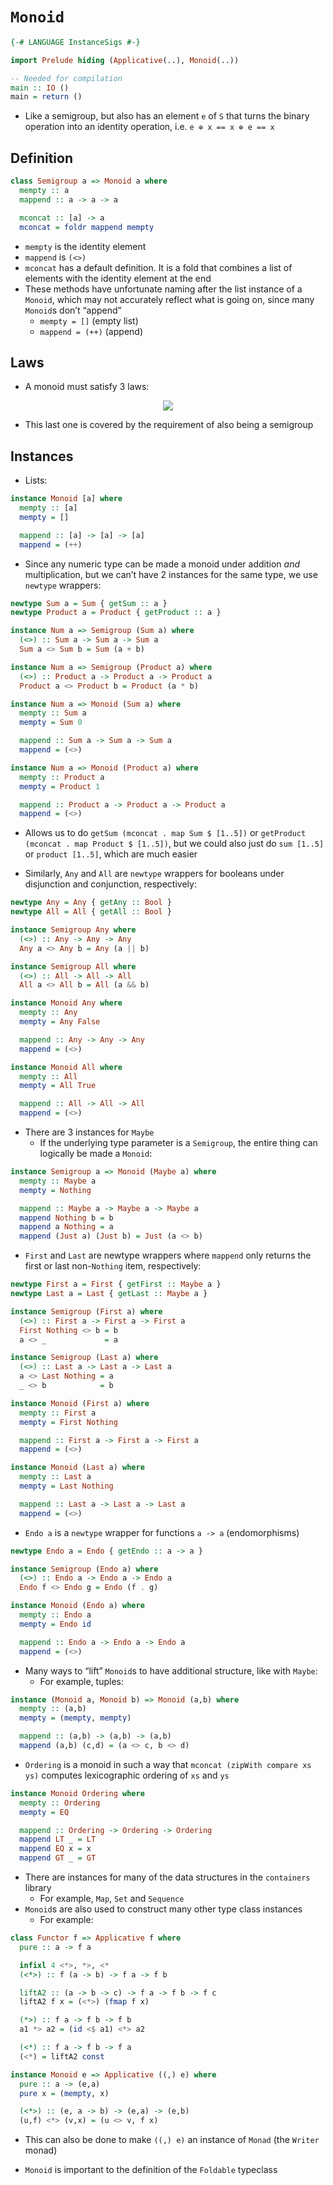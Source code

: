 # `Monoid`

``` haskell
{-# LANGUAGE InstanceSigs #-}

import Prelude hiding (Applicative(..), Monoid(..))

-- Needed for compilation
main :: IO ()
main = return ()
```

-   Like a semigroup, but also has an element `e` of `S` that turns the
    binary operation into an identity operation,
    i.e. `e ⊕ x == x ⊕ e == x`

## Definition

``` haskell
class Semigroup a => Monoid a where
  mempty :: a
  mappend :: a -> a -> a

  mconcat :: [a] -> a
  mconcat = foldr mappend mempty
```

-   `mempty` is the identity element
-   `mappend` is `(<>)`
-   `mconcat` has a default definition. It is a fold that combines a
    list of elements with the identity element at the end
-   These methods have unfortunate naming after the list instance of a
    `Monoid`, which may not accurately reflect what is going on, since
    many `Monoid`s don’t “append”
    -   `mempty = []` (empty list)
    -   `mappend = (++)` (append)

## Laws

-   A monoid must satisfy 3 laws:

<!-- $$
\begin{aligned}
\text{mempty `mappend` x} &= \text{x} && \text{(left identity)}\\
\text{x `mappend` mempty} &= \text{x} && \text{(right identity)}\\
\text{(x `mappend` y) `mappend` z} &= \text{x `mappend` (y `mappend` z)} && \text{(associativity)}
\end{aligned}
$$ -->

<div align="center">

<img style="background: white;" src="../svg/EHnn34hXHW.svg">

</div>

-   This last one is covered by the requirement of also being a
    semigroup

## Instances

-   Lists:

``` haskell
instance Monoid [a] where
  mempty :: [a]
  mempty = []

  mappend :: [a] -> [a] -> [a]
  mappend = (++)
```

-   Since any numeric type can be made a monoid under addition *and*
    multiplication, but we can’t have 2 instances for the same type, we
    use `newtype` wrappers:

``` haskell
newtype Sum a = Sum { getSum :: a }
newtype Product a = Product { getProduct :: a }

instance Num a => Semigroup (Sum a) where
  (<>) :: Sum a -> Sum a -> Sum a
  Sum a <> Sum b = Sum (a + b)

instance Num a => Semigroup (Product a) where
  (<>) :: Product a -> Product a -> Product a
  Product a <> Product b = Product (a * b)

instance Num a => Monoid (Sum a) where
  mempty :: Sum a
  mempty = Sum 0

  mappend :: Sum a -> Sum a -> Sum a
  mappend = (<>)

instance Num a => Monoid (Product a) where
  mempty :: Product a
  mempty = Product 1

  mappend :: Product a -> Product a -> Product a
  mappend = (<>)
```

-   Allows us to do `getSum (mconcat . map Sum $ [1..5])` or
    `getProduct (mconcat . map Product $ [1..5])`, but we could also
    just do `sum [1..5]` or `product [1..5]`, which are much easier

-   Similarly, `Any` and `All` are `newtype` wrappers for booleans under
    disjunction and conjunction, respectively:

``` haskell
newtype Any = Any { getAny :: Bool }
newtype All = All { getAll :: Bool }

instance Semigroup Any where
  (<>) :: Any -> Any -> Any
  Any a <> Any b = Any (a || b)

instance Semigroup All where
  (<>) :: All -> All -> All
  All a <> All b = All (a && b)

instance Monoid Any where
  mempty :: Any
  mempty = Any False

  mappend :: Any -> Any -> Any
  mappend = (<>)

instance Monoid All where
  mempty :: All
  mempty = All True

  mappend :: All -> All -> All
  mappend = (<>)
```

-   There are 3 instances for `Maybe`
    -   If the underlying type parameter is a `Semigroup`, the entire
        thing can logically be made a `Monoid`:

``` haskell
instance Semigroup a => Monoid (Maybe a) where
  mempty :: Maybe a
  mempty = Nothing

  mappend :: Maybe a -> Maybe a -> Maybe a
  mappend Nothing b = b
  mappend a Nothing = a
  mappend (Just a) (Just b) = Just (a <> b)
```

-   `First` and `Last` are newtype wrappers where `mappend` only returns
    the first or last non-`Nothing` item, respectively:

``` haskell
newtype First a = First { getFirst :: Maybe a }
newtype Last a = Last { getLast :: Maybe a }

instance Semigroup (First a) where
  (<>) :: First a -> First a -> First a
  First Nothing <> b = b
  a <> _             = a

instance Semigroup (Last a) where
  (<>) :: Last a -> Last a -> Last a
  a <> Last Nothing = a
  _ <> b            = b

instance Monoid (First a) where
  mempty :: First a
  mempty = First Nothing

  mappend :: First a -> First a -> First a
  mappend = (<>)

instance Monoid (Last a) where
  mempty :: Last a
  mempty = Last Nothing

  mappend :: Last a -> Last a -> Last a
  mappend = (<>)
```

-   `Endo a` is a `newtype` wrapper for functions `a -> a`
    (endomorphisms)

``` haskell
newtype Endo a = Endo { getEndo :: a -> a }

instance Semigroup (Endo a) where
  (<>) :: Endo a -> Endo a -> Endo a
  Endo f <> Endo g = Endo (f . g)

instance Monoid (Endo a) where
  mempty :: Endo a
  mempty = Endo id

  mappend :: Endo a -> Endo a -> Endo a
  mappend = (<>)
```

-   Many ways to “lift” `Monoid`s to have additional structure, like
    with `Maybe`:
    -   For example, tuples:

``` haskell
instance (Monoid a, Monoid b) => Monoid (a,b) where
  mempty :: (a,b)
  mempty = (mempty, mempty)

  mappend :: (a,b) -> (a,b) -> (a,b)
  mappend (a,b) (c,d) = (a <> c, b <> d)
```

-   `Ordering` is a monoid in such a way that
    `mconcat (zipWith compare xs ys)` computes lexicographic ordering of
    `xs` and `ys`

``` haskell
instance Monoid Ordering where
  mempty :: Ordering
  mempty = EQ

  mappend :: Ordering -> Ordering -> Ordering
  mappend LT _ = LT
  mappend EQ x = x
  mappend GT _ = GT
```

-   There are instances for many of the data structures in the
    `containers` library
    -   For example, `Map`, `Set` and `Sequence`
-   `Monoid`s are also used to construct many other type class instances
    -   For example:

``` haskell
class Functor f => Applicative f where
  pure :: a -> f a

  infixl 4 <*>, *>, <*
  (<*>) :: f (a -> b) -> f a -> f b

  liftA2 :: (a -> b -> c) -> f a -> f b -> f c
  liftA2 f x = (<*>) (fmap f x)

  (*>) :: f a -> f b -> f b
  a1 *> a2 = (id <$ a1) <*> a2

  (<*) :: f a -> f b -> f a
  (<*) = liftA2 const

instance Monoid e => Applicative ((,) e) where
  pure :: a -> (e,a)
  pure x = (mempty, x)

  (<*>) :: (e, a -> b) -> (e,a) -> (e,b)
  (u,f) <*> (v,x) = (u <> v, f x)
```

-   This can also be done to make `((,) e)` an instance of `Monad` (the
    `Writer` monad)

-   `Monoid` is important to the definition of the `Foldable` typeclass

